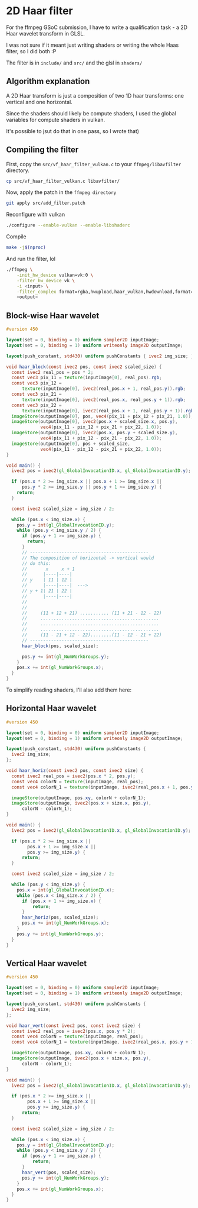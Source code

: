 # 2D Haar filter

For the ffmpeg GSoC submission, I have to write a qualification task - a 2D Haar wavelet transform in GLSL.

I was not sure if it meant just writing shaders or writing the whole Haas filter, so I did both :P

The filter is in `include/` and `src/` and the glsl in `shaders/`

## Algorithm explanation
A 2D Haar transform is just a composition of two 1D haar transforms: one vertical and one horizontal.

Since the shaders should likely be compute shaders, I used the global variables for compute shaders in vulkan.

It's possible to jsut do that in one pass, so I wrote  that)

## Compiling the filter
First, copy the `src/vf_haar_filter_vulkan.c` to your `ffmpeg/libavfilter` directory.
```bash
cp src/vf_haar_filter_vulkan.c libavfilter/
```
Now, apply the patch in the `ffmpeg directory`
```bash
git apply src/add_filter.patch
```
Reconfigure with vulkan
```bash
./configure --enable-vulkan --enable-libshaderc
```
Compile
```bash
make -j$(nproc)
```
And run the filter, lol
```bash
./ffmpeg \
    -init_hw_device vulkan=vk:0 \
    -filter_hw_device vk \
    -i <input> \
    -filter_complex format=rgba,hwupload,haar_vulkan,hwdownload,format=rgba \
    <output>
```

## Block-wise Haar wavelet
```glsl
#version 450

layout(set = 0, binding = 0) uniform sampler2D inputImage;
layout(set = 0, binding = 1) uniform writeonly image2D outputImage;

layout(push_constant, std430) uniform pushConstants { ivec2 img_size; };

void haar_block(const ivec2 pos, const ivec2 scaled_size) {
  const ivec2 real_pos = pos * 2;
  const vec3 pix_11 = texture(inputImage[0], real_pos).rgb;
  const vec3 pix_12 =
      texture(inputImage[0], ivec2(real_pos.x + 1, real_pos.y)).rgb;
  const vec3 pix_21 =
      texture(inputImage[0], ivec2(real_pos.x, real_pos.y + 1)).rgb;
  const vec3 pix_22 =
      texture(inputImage[0], ivec2(real_pos.x + 1, real_pos.y + 1)).rgb;
  imageStore(outputImage[0], pos, vec4(pix_11 + pix_12 + pix_21, 1.0));
  imageStore(outputImage[0], ivec2(pos.x + scaled_size.x, pos.y),
             vec4(pix_11 - pix_12 + pix_21 + pix_22, 1.0));
  imageStore(outputImage[0], ivec2(pos.x, pos.y + scaled_size.y),
             vec4(pix_11 + pix_12 - pix_21 - pix_22, 1.0));
  imageStore(outputImage[0], pos + scaled_size,
             vec4(pix_11 - pix_12 - pix_21 + pix_22, 1.0));
}

void main() {
  ivec2 pos = ivec2(gl_GlobalInvocationID.x, gl_GlobalInvocationID.y);

  if (pos.x * 2 >= img_size.x || pos.x + 1 >= img_size.x ||
      pos.y * 2 >= img_size.y || pos.y + 1 >= img_size.y) {
    return;
  }

  const ivec2 scaled_size = img_size / 2;

  while (pos.x < img_size.x) {
    pos.y = int(gl_GlobalInvocationID.y);
    while (pos.y < img_size.y / 2) {
      if (pos.y + 1 >= img_size.y) {
        return;
      }
      // ---------------------------------------------
      // The composition of horizontal -> vertical would
      // do this:
      //       x     x + 1
      //      |----|----|
      // y    | 11 | 12 |
      //      |----|----|  --->
      // y + 1| 21 | 22 |
      //      |----|----|
      //
      //
      //     (11 + 12 + 21) ........... (11 + 21 - 12 - 22)
      //     .............................................
      //     .............................................
      //     .............................................
      //     (11 - 21 + 12 - 22)........(11 - 12 - 21 + 22)
      // ---------------------------------------------
      haar_block(pos, scaled_size);

      pos.y += int(gl_NumWorkGroups.y);
    }
    pos.x += int(gl_NumWorkGroups.x);
  }
}
```

To simplify reading shaders, I'll also add them here:
## Horizontal Haar wavelet
```glsl
#version 450

layout(set = 0, binding = 0) uniform sampler2D inputImage;
layout(set = 0, binding = 1) uniform writeonly image2D outputImage;

layout(push_constant, std430) uniform pushConstants {
  ivec2 img_size;
};

void haar_horiz(const ivec2 pos, const ivec2 size) {
  const ivec2 real_pos = ivec2(pos.x * 2, pos.y);
  const vec4 colorN = texture(inputImage, real_pos);
  const vec4 colorN_1 = texture(inputImage, ivec2(real_pos.x + 1, pos.y));

  imageStore(outputImage, pos.xy, colorN + colorN_1);
  imageStore(outputImage, ivec2(pos.x + size.x, pos.y),
      colorN - colorN_1);
}

void main() {
  ivec2 pos = ivec2(gl_GlobalInvocationID.x, gl_GlobalInvocationID.y);

  if (pos.x * 2 >= img_size.x ||
        pos.x + 1 >= img_size.x ||
        pos.y >= img_size.y) {
      return;
  }

  const ivec2 scaled_size = img_size / 2;

  while (pos.y < img_size.y) {
    pos.x = int(gl_GlobalInvocationID.x);
    while (pos.x < img_size.x / 2) {
      if (pos.x + 1 >= img_size.x) {
          return;
      }
      haar_horiz(pos, scaled_size);
      pos.x += int(gl_NumWorkGroups.x);
    }
    pos.y += int(gl_NumWorkGroups.y);
  }
}
```

## Vertical Haar wavelet
```glsl
#version 450

layout(set = 0, binding = 0) uniform sampler2D inputImage;
layout(set = 0, binding = 1) uniform writeonly image2D outputImage;

layout(push_constant, std430) uniform pushConstants {
  ivec2 img_size;
};

void haar_vert(const ivec2 pos, const ivec2 size) {
  const ivec2 real_pos = ivec2(pos.x, pos.y * 2);
  const vec4 colorN = texture(inputImage, real_pos);
  const vec4 colorN_1 = texture(inputImage, ivec2(real_pos.x, pos.y + 1));

  imageStore(outputImage, pos.xy, colorN + colorN_1);
  imageStore(outputImage, ivec2(pos.x + size.x, pos.y),
      colorN - colorN_1);
}

void main() {
  ivec2 pos = ivec2(gl_GlobalInvocationID.x, gl_GlobalInvocationID.y);

  if (pos.x * 2 >= img_size.x ||
        pos.x + 1 >= img_size.x ||
        pos.y >= img_size.y) {
      return;
  }

  const ivec2 scaled_size = img_size / 2;

  while (pos.x < img_size.x) {
    pos.y = int(gl_GlobalInvocationID.y);
    while (pos.y < img_size.y / 2) {
      if (pos.y + 1 >= img_size.y) {
          return;
      }
      haar_vert(pos, scaled_size);
      pos.y += int(gl_NumWorkGroups.y);
    }
    pos.x += int(gl_NumWorkGroups.x);
  }
}
```
